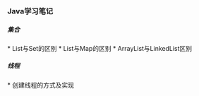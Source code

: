 <h3>Java学习笔记</h3>
<h5>集合</h5>
* List与Set的区别
* List与Map的区别
* ArrayList与LinkedList区别

<h5>线程</h5>
* 创建线程的方式及实现
